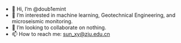 - 👋 Hi, I’m @doub1emint
- 👀 I’m interested in machine learning, Geotechnical Engineering, and microseismic monitoring.
- 💞️ I’m looking to collaborate on nothing.
- 📫 How to reach me: sun_xy@zju.edu.cn

<!---
doub1emint/doub1emint is a ✨ special ✨ repository because its `README.md` (this file) appears on your GitHub profile.
You can click the Preview link to take a look at your changes.
--->
